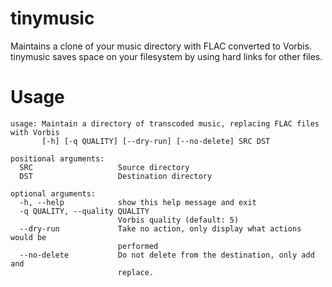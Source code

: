 tinymusic
=========

Maintains a clone of your music directory with FLAC converted to Vorbis. tinymusic saves space on your filesystem by using hard links for other files.

Usage
=====

```
usage: Maintain a directory of transcoded music, replacing FLAC files with Vorbis
       [-h] [-q QUALITY] [--dry-run] [--no-delete] SRC DST

positional arguments:
  SRC                   Source directory
  DST                   Destination directory

optional arguments:
  -h, --help            show this help message and exit
  -q QUALITY, --quality QUALITY
                        Vorbis quality (default: 5)
  --dry-run             Take no action, only display what actions would be
                        performed
  --no-delete           Do not delete from the destination, only add and
                        replace.
```
